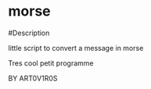 # morse

#Description

little script to convert a message in morse

Tres cool petit programme

BY ART0V1R0S
